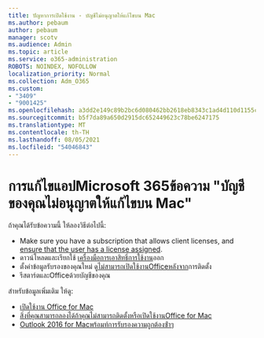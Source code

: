```yaml
---
title: ปัญหาการเปิดใช้งาน - บัญชีไม่อนุญาตให้แก้ไขบน Mac
ms.author: pebaum
author: pebaum
manager: scotv
ms.audience: Admin
ms.topic: article
ms.service: o365-administration
ROBOTS: NOINDEX, NOFOLLOW
localization_priority: Normal
ms.collection: Adm_O365
ms.custom:
- "3409"
- "9001425"
ms.openlocfilehash: a3dd2e149c89b2bc6d080462bb2618eb8343c1ad4d110d1155c76bc41462efbb
ms.sourcegitcommit: b5f7da89a650d2915dc652449623c78be6247175
ms.translationtype: MT
ms.contentlocale: th-TH
ms.lasthandoff: 08/05/2021
ms.locfileid: "54046843"
---
```

# <a name="fixing-the-microsoft-365-apps-your-account-doesnt-allow-editing-on-a-mac-message"></a>การแก้ไขแอปMicrosoft 365ข้อความ "บัญชีของคุณไม่อนุญาตให้แก้ไขบน Mac"

ถ้าคุณได้รับข้อความนี้ ให้ลองวิธีต่อไปนี้:

- Make sure you have a subscription that allows client licenses, and [ensure that the user has a license assigned](https://docs.microsoft.com/microsoft-365/admin/add-users/add-users). 
- ดาวน์โหลดและเรียกใช้ [เครื่องมือการเอาสิทธิ์การใช้งาน](https://support.office.com/article/how-to-remove-office-license-files-on-a-mac-b032c0f6-a431-4dad-83a9-6b727c03b193)ออก
- ตั้งค่าข้อมูลรับรองของคุณใหม่ ดู[ไม่สามารถเปิดใช้งานOfficeหลังจาก](https://support.office.com/article/5efba2b4-b1e6-4e5f-bf3c-6ab945d03dea#bkmk_cantactivate)การติดตั้ง
- รีสตาร์ตและOfficeด้วยบัญชีของคุณ

สำหรับข้อมูลเพิ่มเติม ให้ดู:
- [เปิดใช้งาน Office for Mac](https://support.office.com/article/activate-office-for-mac-7f6646b1-bb14-422a-9ad4-a53410fcefb2)
- [สิ่งที่คุณสามารถลองได้ถ้าคุณไม่สามารถติดตั้งหรือเปิดใช้งานOffice for Mac](https://support.office.com/article/5efba2b4-b1e6-4e5f-bf3c-6ab945d03dea#picktab=activation)
- [Outlook 2016 for Macพร้อมท์การรับรองความถูกต้องซ้ําๆ](https://docs.microsoft.com/outlook/troubleshoot/sign-in/repeated-prompts-authentication)